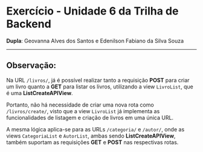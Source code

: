 # Exercício - Unidade 6 da Trilha de Backend
**Dupla**: Geovanna Alves dos Santos e Edenilson Fabiano da Silva Souza

---

## Observação:

Na URL `/livros/`, já é possível realizar tanto a requisição **POST** para criar um livro quanto a **GET** para listar os livros, utilizando a view `LivroList`, que é uma **ListCreateAPIView**. 

Portanto, não há necessidade de criar uma nova rota como `/livros/create/`, visto que a view `LivroList` já implementa as funcionalidades de listagem e criação de livros em uma única URL.

A mesma lógica aplica-se para as URLs `/categoria/` e `/autor/`, onde as views `CategoriaList` e `AutorList`, ambas sendo **ListCreateAPIView**, também suportam as requisições **GET** e **POST** nas respectivas rotas.
